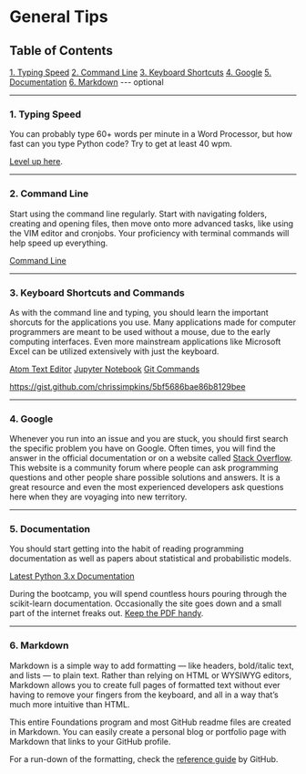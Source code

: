 # General Tips

## Table of Contents
[1. Typing Speed](#section-a)
[2. Command Line](#section-b)
[3. Keyboard Shortcuts](#section-c)
[4. Google](#section-d)
[5. Documentation](#section-e)
[6. Markdown](#section-f) --- optional

---

### <a name="section-a"></a>1. Typing Speed

You can probably type 60+ words per minute in a Word Processor, but how fast can you type Python code? Try to get at least 40 wpm.

[Level up here](https://typing.io/).

---

### <a name="section-b"></a>2. Command Line

Start using the command line regularly. Start with navigating folders, creating and opening files, then move onto more advanced tasks, like using the VIM editor and cronjobs. Your proficiency with terminal commands will help speed up everything.

[Command Line](https://www.git-tower.com/blog/command-line-cheat-sheet/)

---

### <a name="section-c"></a>3. Keyboard Shortcuts and Commands

As with the command line and typing, you should learn the important shorcuts for the applications you use. Many applications made for computer programmers are meant to be used without a mouse, due to the early computing interfaces. Even more mainstream applications like Microsoft Excel can be utilized extensively with just the keyboard.

[Atom Text Editor](resources/atom-editor-cheat-sheet.pdf)
[Jupyter Notebook](https://gist.github.com/kidpixo/f4318f8c8143adee5b40)
[Git Commands](https://confluence.atlassian.com/bitbucketserver/basic-git-commands-776639767.html)

https://gist.github.com/chrissimpkins/5bf5686bae86b8129bee

---

### <a name="section-d"></a>4. Google

Whenever you run into an issue and you are stuck, you should first search the specific problem you have on Google. Often times, you will find the answer in the official documentation or on a website called [Stack Overflow](http://stackoverflow.com/). This website is a community forum where people can ask programming questions and other people share possible solutions and answers. It is a great resource and even the most experienced developers ask questions here when they are voyaging into new territory.

---

### <a name="section-e"></a>5. Documentation

You should start getting into the habit of reading programming documentation as well as papers about statistical and probabilistic models.

[Latest Python 3.x Documentation](https://docs.python.org/3/)

During the bootcamp, you will spend countless hours pouring through the scikit-learn documentation. Occasionally the site goes down and a small part of the internet freaks out. [Keep the PDF handy](resources/scikit-learn-docs.pdf).

---

### <a name="section-f"></a>6. Markdown

Markdown is a simple way to add formatting — like headers, bold/italic text, and lists — to plain text. Rather than relying on HTML or WYSIWYG editors, Markdown allows you to create full pages of formatted text without ever having to remove your fingers from the keyboard, and all in a way that’s much more intuitive than HTML.

This entire Foundations program and most GitHub readme files are created in Markdown. You can easily create a personal blog or portfolio page with Markdown that links to your GitHub profile.

For a run-down of the formatting, check the [reference guide](https://github.com/adam-p/markdown-here/wiki/Markdown-Cheatsheet) by GitHub.
